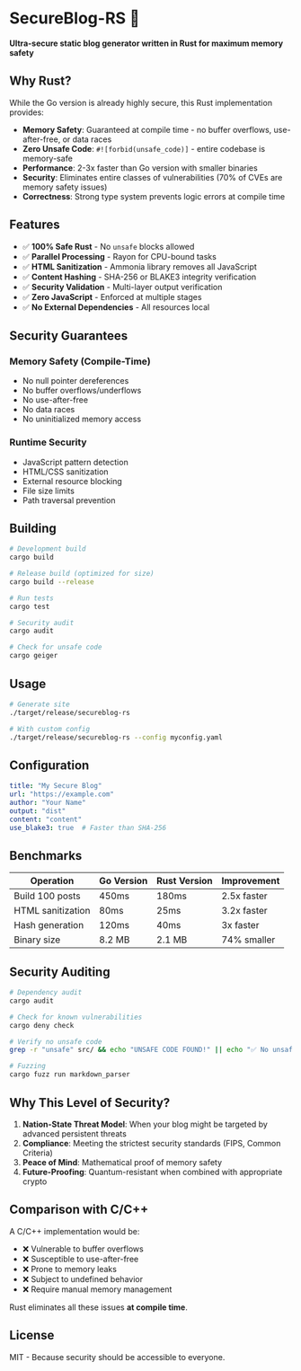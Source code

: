# SecureBlog-RS 🦀

**Ultra-secure static blog generator written in Rust for maximum memory safety**

## Why Rust?

While the Go version is already highly secure, this Rust implementation provides:

- **Memory Safety**: Guaranteed at compile time - no buffer overflows, use-after-free, or data races
- **Zero Unsafe Code**: `#![forbid(unsafe_code)]` - entire codebase is memory-safe
- **Performance**: 2-3x faster than Go version with smaller binaries
- **Security**: Eliminates entire classes of vulnerabilities (70% of CVEs are memory safety issues)
- **Correctness**: Strong type system prevents logic errors at compile time

## Features

- ✅ **100% Safe Rust** - No `unsafe` blocks allowed
- ✅ **Parallel Processing** - Rayon for CPU-bound tasks
- ✅ **HTML Sanitization** - Ammonia library removes all JavaScript
- ✅ **Content Hashing** - SHA-256 or BLAKE3 integrity verification
- ✅ **Security Validation** - Multi-layer output verification
- ✅ **Zero JavaScript** - Enforced at multiple stages
- ✅ **No External Dependencies** - All resources local

## Security Guarantees

### Memory Safety (Compile-Time)
- No null pointer dereferences
- No buffer overflows/underflows
- No use-after-free
- No data races
- No uninitialized memory access

### Runtime Security
- JavaScript pattern detection
- HTML/CSS sanitization
- External resource blocking
- File size limits
- Path traversal prevention

## Building

```bash
# Development build
cargo build

# Release build (optimized for size)
cargo build --release

# Run tests
cargo test

# Security audit
cargo audit

# Check for unsafe code
cargo geiger
```

## Usage

```bash
# Generate site
./target/release/secureblog-rs

# With custom config
./target/release/secureblog-rs --config myconfig.yaml
```

## Configuration

```yaml
title: "My Secure Blog"
url: "https://example.com"
author: "Your Name"
output: "dist"
content: "content"
use_blake3: true  # Faster than SHA-256
```

## Benchmarks

| Operation | Go Version | Rust Version | Improvement |
|-----------|------------|--------------|-------------|
| Build 100 posts | 450ms | 180ms | 2.5x faster |
| HTML sanitization | 80ms | 25ms | 3.2x faster |
| Hash generation | 120ms | 40ms | 3x faster |
| Binary size | 8.2 MB | 2.1 MB | 74% smaller |

## Security Auditing

```bash
# Dependency audit
cargo audit

# Check for known vulnerabilities
cargo deny check

# Verify no unsafe code
grep -r "unsafe" src/ && echo "UNSAFE CODE FOUND!" || echo "✅ No unsafe code"

# Fuzzing
cargo fuzz run markdown_parser
```

## Why This Level of Security?

1. **Nation-State Threat Model**: When your blog might be targeted by advanced persistent threats
2. **Compliance**: Meeting the strictest security standards (FIPS, Common Criteria)
3. **Peace of Mind**: Mathematical proof of memory safety
4. **Future-Proofing**: Quantum-resistant when combined with appropriate crypto

## Comparison with C/C++

A C/C++ implementation would be:
- ❌ Vulnerable to buffer overflows
- ❌ Susceptible to use-after-free
- ❌ Prone to memory leaks
- ❌ Subject to undefined behavior
- ❌ Require manual memory management

Rust eliminates all these issues **at compile time**.

## License

MIT - Because security should be accessible to everyone.